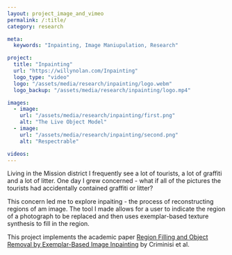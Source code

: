 ```yaml
---
layout: project_image_and_vimeo
permalink: /:title/
category: research

meta:
  keywords: "Inpainting, Image Maniupulation, Research"

project:
  title: "Inpainting"
  url: "https://willynolan.com/Inpainting"
  logo_type: "video"
  logo: "/assets/media/research/inpainting/logo.webm"
  logo_backup: "/assets/media/research/inpainting/logo.mp4"

images:
  - image:
    url: "/assets/media/research/inpainting/first.png"
    alt: "The Live Object Model"
  - image:
    url: "/assets/media/research/inpainting/second.png"
    alt: "Respectrable"

videos:
---
```

<p>
Living in the Mission district I frequently see a lot of tourists, a lot of graffiti and a lot of litter. One day I grew
concerned - what if all of the pictures the tourists had accidentally contained graffiti or litter?
</p>

<p>
This concern led me to explore inpaiting - the process of reconstructing regions of am image. The tool I made allows for
 a user to indicate the region of a photograph to be replaced and then uses exemplar-based texture synthesis to fill in 
 the region.
</p>    
    
<p>
This project implements the academic paper 
<a href="https://ieeexplore.ieee.org/abstract/document/1323101/authors#authors">Region Filling and Object Removal by Exemplar-Based Image Inpainting</a>
by Criminisi et al.
</p>
